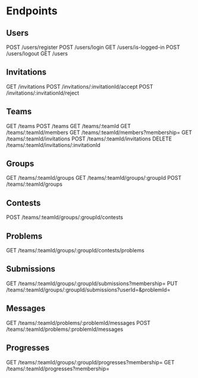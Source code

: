 # Endpoints

## Users

POST    /users/register
POST    /users/login
GET     /users/is-logged-in
POST    /users/logout
GET     /users

## Invitations

GET     /invitations
POST    /invitations/:invitationId/accept
POST    /invitations/:invitationId/reject

## Teams

GET     /teams
POST    /teams
GET     /teams/:teamId
GET     /teams/:teamId/members
GET     /teams/:teamId/members?membership=
GET     /teams/:teamId/invitations
POST    /teams/:teamId/invitations
DELETE  /teams/:teamId/invitations/:invitationId

## Groups

GET     /teams/:teamId/groups
GET     /teams/:teamId/groups/:groupId
POST    /teams/:teamId/groups

## Contests

POST    /teams/:teamId/groups/:groupId/contests

## Problems

GET     /teams/:teamId/groups/:groupId/contests/problems

## Submissions

GET     /teams/:teamId/groups/:groupId/submissions?membership=
PUT     /teams/:teamId/groups/:groupId/submissions?userId=&problemId=

## Messages

GET     /teams/:teamId/problems/:problemId/messages
POST    /teams/:teamId/problems/:problemId/messages

## Progresses

GET     /teams/:teamId/groups/:groupId/progresses?membership=
GET     /teams/:teamId/progresses?membership=
